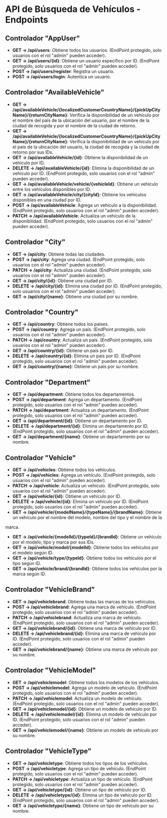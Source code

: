﻿# API de Búsqueda de Vehículos - Endpoints

## Controlador "AppUser"

- **GET -> /api/users**: Obtiene todos los usuarios. (EndPoint protegido, solo usuarios con el rol "admin" pueden acceder).
- **GET -> /api/users/{id}**: Obtiene un usuario específico por ID. (EndPoint protegido, solo usuarios con el rol "admin" pueden acceder).
- **POST -> /api/users/register**: Registra un usuario.
- **POST -> /api/users/login**: Autentica un usuario.

## Controlador "AvailableVehicle"

- **GET -> /api/availableVehicle/{localizedCustomerCountryName}/{pickUpCityName}/{returnCityName}**: Verifica la disponibilidad de un vehículo por el nombre del país de la ubicación del usuario, por el nombre de la ciudad de recogida y por el nombre de la ciudad de retorno.
- **GET -> /api/availableVehicle/{localizedCustomerCountryName}/{pickUpCityName}/{returnCityName}**: Verifica la disponibilidad de un vehículo por el país de la ubicación del usuario, la ciudad de recogida y la ciudad de retorno por sus IDs.
- **GET -> /api/availableVehicle/{id}**: Obtiene la disponibilidad de un vehículo por ID.
- **DELETE -> /api/availableVehicle/{id}**: Elimina la disponibilidad de un vehículo por ID. (EndPoint protegido, solo usuarios con el rol "admin" pueden acceder).
- **GET -> /api/availableVehicle/vehicle/{vehicleId}**: Obtiene un vehículo entre los vehículos disponibles por ID.
- **GET -> /api/availableVehicle/city/{cityId}**: Obtiene los vehículos disponibles en una ciudad por ID.
- **POST -> /api/availableVehicle**: Agrega un vehículo a la disponibilidad. (EndPoint protegido, solo usuarios con el rol "admin" pueden acceder).
- **PATCH -> /api/availableVehicle**: Actualiza un vehículo de la disponibilidad. (EndPoint protegido, solo usuarios con el rol "admin" pueden acceder).

## Controlador "City"

- **GET -> /api/city**: Obtiene todas las ciudades.
- **POST -> /api/city**: Agrega una ciudad. (EndPoint protegido, solo usuarios con el rol "admin" pueden acceder).
- **PATCH -> /api/city**: Actualiza una ciudad. (EndPoint protegido, solo usuarios con el rol "admin" pueden acceder).
- **GET -> /api/city/{id}**: Obtiene una ciudad por ID.
- **DELETE -> /api/city/{id}**: Elimina una ciudad por ID. (EndPoint protegido, solo usuarios con el rol "admin" pueden acceder).
- **GET -> /api/city/{name}**: Obtiene una ciudad por su nombre.

## Controlador "Country"

- **GET -> /api/country**: Obtiene todos los países.
- **POST -> /api/country**: Agrega un país. (EndPoint protegido, solo usuarios con el rol "admin" pueden acceder).
- **PATCH -> /api/country**: Actualiza un país. (EndPoint protegido, solo usuarios con el rol "admin" pueden acceder).
- **GET -> /api/country/{id}**: Obtiene un país por ID.
- **DELETE -> /api/country/{id}**: Elimina un país por ID. (EndPoint protegido, solo usuarios con el rol "admin" pueden acceder).
- **GET -> /api/country/{name}**: Obtiene un país por su nombre.

## Controlador "Department"

- **GET -> /api/department**: Obtiene todos los departamentos.
- **POST -> /api/department**: Agrega un departamento. (EndPoint protegido, solo usuarios con el rol "admin" pueden acceder).
- **PATCH -> /api/department**: Actualiza un departamento. (EndPoint protegido, solo usuarios con el rol "admin" pueden acceder).
- **GET -> /api/department/{id}**: Obtiene un departamento por ID.
- **DELETE -> /api/department/{id}**: Elimina un departamento por ID. (EndPoint protegido, solo usuarios con el rol "admin" pueden acceder).
- **GET -> /api/department/{name}**: Obtiene un departamento por su nombre.

## Controlador "Vehicle"

- **GET -> /api/vehicles**: Obtiene todos los vehículos.
- **POST -> /api/vehicles**: Agrega un vehículo. (EndPoint protegido, solo usuarios con el rol "admin" pueden acceder).
- **PATCH -> /api/vehicle**: Actualiza un vehículo. (EndPoint protegido, solo usuarios con el rol "admin" pueden acceder).
- **GET -> /api/vehicle/{id}**: Obtiene un vehículo por ID.
- **DELETE -> /api/vehicle/{id}**: Elimina un vehículo por ID. (EndPoint protegido, solo usuarios con el rol "admin" pueden acceder).
- **GET -> /api/vehicle/{modelName}/{typeName}/{brandName}**: Obtiene un vehículo por el nombre del modelo, nombre del tipo y el nombre de la

 marca. 
- **GET -> /api/vehicle/{modelId}/{typeId}/{brandId}**: Obtiene un vehículo por el modelo, tipo y marca por sus IDs.
- **GET -> /api/vehicle/model/{modelId}**: Obtiene todos los vehículos por el modelo según ID.
- **GET -> /api/vehicle/type/{typeId}**: Obtiene todos los vehículos por el tipo según ID.
- **GET -> /api/vehicle/brand/{brandId}**: Obtiene todos los vehículos por la marca según ID.

## Controlador "VehicleBrand"

- **GET -> /api/vehiclebrand**: Obtiene todas las marcas de los vehículos.
- **POST -> /api/vehiclebrand**: Agrega una marca de vehículo. (EndPoint protegido, solo usuarios con el rol "admin" pueden acceder).
- **PATCH -> /api/vehiclebrand**: Actualiza una marca de vehículo. (EndPoint protegido, solo usuarios con el rol "admin" pueden acceder).
- **GET -> /api/vehiclebrand/{id}**: Obtiene una marca de vehículo por ID.
- **DELETE -> /api/vehiclebrand/{id}**: Elimina una marca de vehículo por ID. (EndPoint protegido, solo usuarios con el rol "admin" pueden acceder).
- **GET -> /api/vehiclebrand/{name}**: Obtiene una marca de vehículo por su nombre.

## Controlador "VehicleModel"

- **GET -> /api/vehiclemodel**: Obtiene todos los modelos de los vehículos.
- **POST -> /api/vehiclemodel**: Agrega un modelo de vehículo. (EndPoint protegido, solo usuarios con el rol "admin" pueden acceder).
- **PATCH -> /api/vehiclemodel**: Actualiza un modelo de vehículo. (EndPoint protegido, solo usuarios con el rol "admin" pueden acceder).
- **GET -> /api/vehiclemodel/{id}**: Obtiene un modelo de vehículo por ID.
- **DELETE -> /api/vehiclemodel/{id}**: Elimina un modelo de vehículo por ID. (EndPoint protegido, solo usuarios con el rol "admin" pueden acceder).
- **GET -> /api/vehiclemodel/{name}**: Obtiene un modelo de vehículo por su nombre.

## Controlador "VehicleType"

- **GET -> /api/vehicletype**: Obtiene todos los tipos de los vehículos.
- **POST -> /api/vehicletype**: Agrega un tipo de vehículo. (EndPoint protegido, solo usuarios con el rol "admin" pueden acceder).
- **PATCH -> /api/vehicletype**: Actualiza un tipo de vehículo. (EndPoint protegido, solo usuarios con el rol "admin" pueden acceder).
- **GET -> /api/vehicletype/{id}**: Obtiene un tipo de vehículo por ID.
- **DELETE -> /api/vehicletype/{id}**: Elimina un tipo de vehículo por ID. (EndPoint protegido, solo usuarios con el rol "admin" pueden acceder).
- **GET -> /api/vehicletype/{name}**: Obtiene un tipo de vehículo por su nombre.